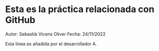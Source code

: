 # Esta es la práctica relacionada con GitHub

Autor: Sebastià Vicens Oliver
Fecha: 24/11/2022

Esta línea es añadida por el desarrollador A.
